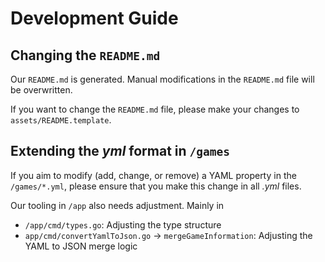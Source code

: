 # Development Guide

## Changing the `README.md`

Our `README.md` is generated.
Manual modifications in the `README.md` file will be overwritten.

If you want to change the `README.md` file, please make your changes to `assets/README.template`.

## Extending the *yml* format in `/games`

If you aim to modify (add, change, or remove) a YAML property in the `/games/*.yml`, please ensure that you make this change in all *.yml* files.

Our tooling in `/app` also needs adjustment.
Mainly in

* `/app/cmd/types.go`: Adjusting the type structure
* `app/cmd/convertYamlToJson.go` -> `mergeGameInformation`: Adjusting the YAML to JSON merge logic